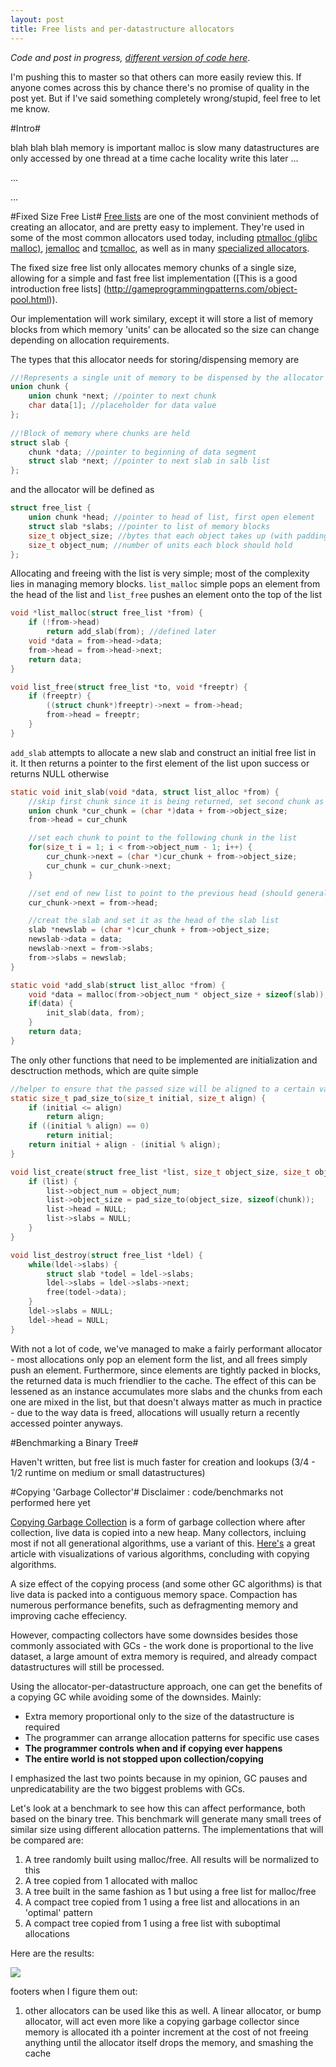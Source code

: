 ```yaml
---
layout: post
title: Free lists and per-datastructure allocators
---
```


*Code and post in progress, [different version of code here](https://github.com/schets/fast_alloc)*.

I'm pushing this to master so that others can more easily review this. If anyone comes across this by chance there's no promise of quality in the post yet. But if I've said something completely wrong/stupid, feel free to let me know.

#Intro#

blah blah blah memory is important malloc is slow many datastructures are only accessed by one thread at a time cache locality write this later ...

...

...


#Fixed Size Free List#
[Free lists](https://en.wikipedia.org/wiki/Free_list) are one of the most convinient methods of creating an allocator, and are pretty easy to implement. They're used in some of the most common allocators used today, including [ptmalloc (glibc malloc)](http://code.woboq.org/userspace/glibc/malloc), [jemalloc](http://www.canonware.com/jemalloc/) and [tcmalloc](http://goog-perftools.sourceforge.net/doc/tcmalloc.html), as well as in many [specialized allocators](http://gameprogrammingpatterns.com/object-pool.html).

The fixed size free list only allocates memory chunks of a single size, allowing for a simple and fast free list implementation ([This is a good introduction free lists] (http://gameprogrammingpatterns.com/object-pool.html)). 

Our implementation will work similary, except it will store a list of memory blocks from which memory 'units' can be allocated so the size can change depending on allocation requirements.

The types that this allocator needs for storing/dispensing memory are

```C
//!Represents a single unit of memory to be dispensed by the allocator
union chunk {
    union chunk *next; //pointer to next chunk
    char data[1]; //placeholder for data value
};
 
//!Block of memory where chunks are held
struct slab {
    chunk *data; //pointer to beginning of data segment
    struct slab *next; //pointer to next slab in salb list
};
```

and the allocator will be defined as

```C
struct free_list {
    union chunk *head; //pointer to head of list, first open element
    struct slab *slabs; //pointer to list of memory blocks
    size_t object_size; //bytes that each object takes up (with padding)
    size_t object_num; //number of units each block should hold
};
```

Allocating and freeing with the list is very simple; most of the complexity lies in managing memory blocks. ```list_malloc``` simple pops an element from the head of the list and ```list_free``` pushes an element onto the top of the list

```C
void *list_malloc(struct free_list *from) {
    if (!from->head)
        return add_slab(from); //defined later
    void *data = from->head->data;
    from->head = from->head->next;
    return data;
}

void list_free(struct free_list *to, void *freeptr) {
    if (freeptr) {
        ((struct chunk*)freeptr)->next = from->head;
        from->head = freeptr;
    }
}
```

```add_slab``` attempts to allocate a new slab and construct an initial free list in it. It then returns a pointer to the first element of the list upon success or returns NULL otherwise

```C
static void init_slab(void *data, struct list_alloc *from) {
    //skip first chunk since it is being returned, set second chunk as new head
    union chunk *cur_chunk = (char *)data + from->object_size;
    from->head = cur_chunk

    //set each chunk to point to the following chunk in the list
    for(size_t i = 1; i < from->object_num - 1; i++) {
        cur_chunk->next = (char *)cur_chunk + from->object_size;
        cur_chunk = cur_chunk->next;
    }

    //set end of new list to point to the previous head (should generally be NULL)
    cur_chunk->next = from->head;

    //creat the slab and set it as the head of the slab list
    slab *newslab = (char *)cur_chunk + from->object_size;
    newslab->data = data;
    newslab->next = from->slabs;
    from->slabs = newslab;
}

static void *add_slab(struct list_alloc *from) {
    void *data = malloc(from->object_num * object_size + sizeof(slab));
    if(data) {
        init_slab(data, from);
    }
    return data;
}
```

The only other functions that need to be implemented are initialization and desctruction methods, which are quite simple

```C
//helper to ensure that the passed size will be aligned to a certain value
static size_t pad_size_to(size_t initial, size_t align) {
    if (initial <= align)
        return align;
    if ((initial % align) == 0)
        return initial;
    return initial + align - (initial % align);
}

void list_create(struct free_list *list, size_t object_size, size_t object_num) {
    if (list) {
        list->object_num = object_num;
        list->object_size = pad_size_to(object_size, sizeof(chunk));
        list->head = NULL;
        list->slabs = NULL;
    }
}

void list_destroy(struct free_list *ldel) {
    while(ldel->slabs) {
        struct slab *todel = ldel->slabs;
        ldel->slabs = ldel->slabs->next;
        free(todel->data);
    }
    ldel->slabs = NULL;
    ldel->head = NULL;
}
```

With not a lot of code, we've managed to make a fairly performant allocator - most allocations only pop an element form the list, and all frees simply push an element.
Furthermore, since elements are tightly packed in blocks, the returned data is much friendlier to the cache. The effect of this can be lessened as an instance accumulates more slabs and the chunks from each one are mixed in the list, but that doesn't always matter as much in practice - due to the way data is freed, allocations will usually return a recently accessed pointer anyways.

#Benchmarking a Binary Tree#

Haven't written, but free list is much faster for creation and lookups (3/4 - 1/2 runtime on medium or small datastructures)

#Copying 'Garbage Collector'#
Disclaimer : code/benchmarks not performed here yet

[Copying Garbage Collection](https://en.wikipedia.org/wiki/Cheney's_algorithm) is a form of garbage collection where after collection, live data is copied into a new heap.
Many collectors, incluing most if not all generational algorithms, use a variant of this.
[Here's](http://spin.atomicobject.com/2014/09/03/visualizing-garbage-collection-algorithms/) a great article with visualizations of various algorithms, concluding with copying algorithms. 

A size effect of the copying process (and some other GC algorithms) is that live data is packed into a contiguous memory space.
Compaction has numerous performance benefits, such as defragmenting memory and improving cache effeciency.

However, compacting collectors have some downsides besides those commonly associated with GCs -
the work done is proportional to the live dataset, a large amount of extra memory is required,
and already compact datastructures will still be processed.

Using the allocator-per-datastructure approach, one can get the benefits of a copying GC while avoiding some of the downsides. Mainly:

* Extra memory proportional only to the size of the datastructure is required
* The programmer can arrange allocation patterns for specific use cases
* **The programmer controls when and if copying ever happens**
* **The entire world is not stopped upon collection/copying**

I emphasized the last two points because in my opinion, GC pauses and unpredicatability are the two biggest problems with GCs.

Let's look at a benchmark to see how this can affect performance, both based on the binary tree.
This benchmark will generate many small trees of similar size using different allocation patterns.
The implementations that will be compared are:

1. A tree randomly built using malloc/free. All results will be normalized to this
2. A tree copied from 1 allocated with malloc
3. A tree built in the same fashion as 1 but using a free list for malloc/free
4. A compact tree copied from 1 using a free list and allocations in an 'optimal' pattern
5. A compact tree copied from 1 using a free list with suboptimal allocations

Here are the results:

<img src="{{site.baseurl}}/images/bench_copy_ns.png"/>

footers when I figure them out:

1. other allocators can be used like this as well. A linear allocator, or bump allocator, will act even more like a copying garbage collector since memory is allocated ith a pointer increment at the cost of not freeing anything until the allocator itself drops the memory, and smashing the cache
